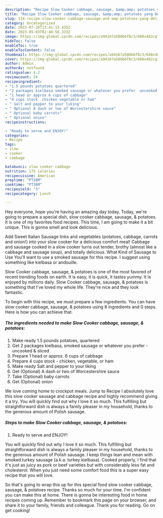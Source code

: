 ```yaml
---
description: "Recipe Slow Cooker cabbage, sausage, &amp;amp; potatoes yang Delicious}"
title: "Recipe Slow Cooker cabbage, sausage, &amp;amp; potatoes yang Delicious}"
slug: 124-recipe-slow-cooker-cabbage-sausage-and-amp-potatoes-yang-delicious
category: Uncategorized
date: 2022-07-26T13:41:15.435Z
date: 2023-05-03T02:48:56.333Z
image: https://img-global.cpcdn.com/recipes/a94167a580b6f8c3/680x482cq70/slow-cooker-cabbage-sausage-potatoes-recipe-main-photo.jpg
hideToc: false
enableToc: true
enableTocContent: false
thumbnail: https://img-global.cpcdn.com/recipes/a94167a580b6f8c3/680x482cq70/slow-cooker-cabbage-sausage-potatoes-recipe-main-photo.jpg
cover: https://img-global.cpcdn.com/recipes/a94167a580b6f8c3/680x482cq70/slow-cooker-cabbage-sausage-potatoes-recipe-main-photo.jpg
author: Admin
authorAv: notfound
ratingvalue: 4.2
reviewcount: 24
recipeingredient:
- "1.5 pounds potatoes quartered"
- "2 packages kielbasa smoked sausage or whatever you prefer  uncooked  sliced"
- "1 head or approx 6 cups of cabbage"
- "4 cups stock  chicken vegetable or ham"
- " Salt and pepper to your liking"
- " Optional A dash or two of Worcestershire sauce"
- " Optional baby carrots"
- " Optional onion"
recipeinstructions:

- "Ready to serve and ENJOY!"
categories:
- Recipe
tags:
- slow
- cooker
- cabbage

katakunci: slow cooker cabbage 
nutrition: 175 calories
recipecuisine: American
preptime: "PT28M"
cooktime: "PT36M"
recipeyield: "3"
recipecategory: Lunch

---
```



Hey everyone, hope you're having an amazing day today. Today, we're going to prepare a special dish, slow cooker cabbage, sausage, &amp; potatoes. It is one of my favorites food recipes. This time, I am going to make it a bit unique. This is gonna smell and look delicious.

Add Sweet Italian Sausage links and vegetables (potatoes, cabbage, carrots and onion!) into your slow cooker for a delicious comfort meal! Cabbage and sausage cooked in a slow cooker turns out tender, brothy (almost like a cabbage and sausage soup), and totally delicious. What Kind of Sausage to Use You&#39;ll want to use a smoked sausage for this recipe. I suggest using something like kielbasa or andouille.

Slow Cooker cabbage, sausage, &amp; potatoes is one of the most favored of recent trending foods on earth. It is easy, it is quick, it tastes yummy. It is enjoyed by millions daily. Slow Cooker cabbage, sausage, &amp; potatoes is something that I've loved my whole life. They're nice and they look fantastic.


To begin with this recipe, we must prepare a few ingredients. You can have slow cooker cabbage, sausage, &amp; potatoes using 8 ingredients and 0 steps. Here is how you can achieve that.

<!--inarticleads1-->

##### The ingredients needed to make Slow Cooker cabbage, sausage, &amp; potatoes:

1. Make ready 1.5 pounds potatoes, quartered
1. Get 2 packages kielbasa, smoked sausage or whatever you prefer - uncooked &amp; sliced
1. Prepare 1 head or approx. 6 cups of cabbage
1. Prepare 4 cups stock - chicken, vegetable, or ham
1. Make ready  Salt and pepper to your liking
1. Get  (Optional) A dash or two of Worcestershire sauce
1. Take  (Optional) baby carrots
1. Get  (Optional) onion


We love coming home to crockpot meals. Jump to Recipe I absolutely love this slow cooker sausage and cabbage recipe and highly recommend giving it a try. You will quickly find out why I love it so much. This fulfilling but straightforward dish is always a family pleaser in my household, thanks to the generous amount of Polish sausage. 

<!--inarticleads2-->

##### Steps to make Slow Cooker cabbage, sausage, &amp; potatoes:


1. Ready to serve and ENJOY!

You will quickly find out why I love it so much. This fulfilling but straightforward dish is always a family pleaser in my household, thanks to the generous amount of Polish sausage. I keep things lean and mean with smoked turkey sausage (a.k.a. turkey kielbasa). Cooked properly, I find that it&#39;s just as juicy as pork or beef varieties but with considerably less fat and cholesterol. When you just need some comfort food this is a super easy recipe that you will love. 

So that's going to wrap this up for this special food slow cooker cabbage, sausage, &amp; potatoes recipe. Thanks so much for your time. I'm confident you can make this at home. There is gonna be interesting food in home recipes coming up. Remember to bookmark this page on your browser, and share it to your family, friends and colleague. Thank you for reading. Go on get cooking!
